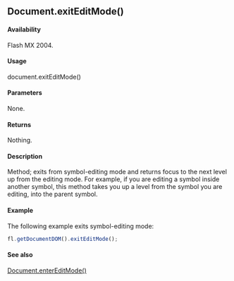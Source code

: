 ## Document.exitEditMode()

#### Availability

Flash MX 2004.

#### Usage

document.exitEditMode()

#### Parameters

None.

#### Returns

Nothing.

#### Description

Method; exits from symbol-editing mode and returns focus to the next level up from the editing mode. For example, if you are editing a symbol inside another symbol, this method takes you up a level from the symbol you are editing, into the parent symbol.

#### Example

The following example exits symbol-editing mode:

```javascript
fl.getDocumentDOM().exitEditMode();
```

#### See also

[Document.enterEditMode()](../Document_object/Document60.md)
